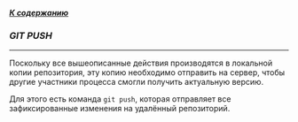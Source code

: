 [***К содержанию***](readme.md)

### ***GIT PUSH***

***

Поскольку все вышеописанные действия производятся в локальной копии репозитория, эту копию необходимо отправить на сервер, чтобы другие участники процесса смогли получить актуальную версию. 

Для этого есть команда `git push`, которая отправляет все зафиксированные изменения на удалённый репозиторий.

